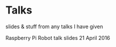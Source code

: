 # Talks
slides &amp; stuff from any talks I have given

Raspberry Pi Robot talk slides 21 April 2016
